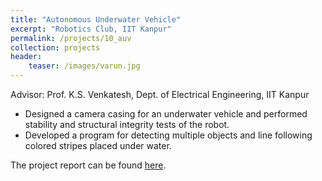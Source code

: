 ```yaml
---
title: "Autonomous Underwater Vehicle"
excerpt: "Robotics Club, IIT Kanpur"
permalink: /projects/10_auv
collection: projects
header:
    teaser: /images/varun.jpg
---
```



Advisor: Prof. K.S. Venkatesh, Dept. of Electrical Engineering, IIT Kanpur
* Designed a camera casing for an underwater vehicle and performed stability and structural integrity tests of the robot.
* Developed a program for detecting multiple objects and line following colored stripes placed under water.


The project report can be found <a href="/files/auv.pdf">here</a>.
